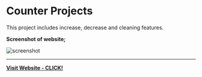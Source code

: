 # Counter Projects

This project includes increase, decrease and cleaning features.

**Screenshot of website;**

![screenshot](https://user-images.githubusercontent.com/76450122/166839120-e194a72b-cddc-45bf-91e0-e5266feda9cb.png)

---

[**Visit Website - CLICK!**](https://counter-engin.netlify.app)
